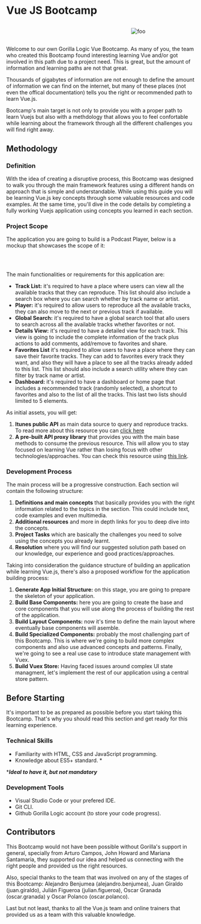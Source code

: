 # Vue JS Bootcamp

<style>
    #container-img{
        display: flex;
        align-items: center;
        justify-content: center;
        margin: 30px;
    }
</style>
<div id="container-img">
    <img :src="$withBase('/vue.png')" style="width: 150px"/>
    <img :src="$withBase('/plus.png')" style="width: 50px"/>
    <img :src="$withBase('/logoBlack.png')" alt="foo" />
</div>

Welcome to our own Gorilla Logic Vue Bootcamp. As many of you, the team who created this Bootcamp found interesting learning Vue and/or got involved in this path due to a project need. This is great, but the amount of information and learning paths are not that great.

Thousands of gigabytes of information are not enough to define the amount of information we can find on the internet, but many of these places (not even the offical documentation) tells you the right or recommended path to learn Vue.js.

Bootcamp's main target is not only to provide you with a proper path to learn Vuejs but also with a methdology that allows you to feel confortable while learning about the framework through all the different challenges you will find right away.

## Methodology

### Definition

With the idea of creating a disruptive process, this Bootcamp was designed to walk you through the main framework features using a different hands on approach that is simple and understandable. While using this guide you will be learning Vue.js key concepts through some valuable resources and code examples. At the same time, you'll dive in the code details by completing a fully working Vuejs application using concepts you learned in each section.

### Project Scope

The application you are going to build is a Podcast Player, below is a mockup that showcases the scope of it:

<div id="container-img">
    <img :src="$withBase('/wireframe.png')"/>
</div>

The main functionalities or requirements for this application are:

- **Track List:** it's required to have a place where users can view all the available tracks that they can reproduce. This list should also include a search box where you can search whether by track name or artist.
- **Player:** it's required to allow users to reproduce all the available tracks, they can also move to the next or previous track if available.
- **Global Search:** it's required to have a global search tool that allo users to search across all the available tracks whether favorites or not.
- **Details View:** it's required to have a detailed view for each track. This view is going to include the complete information of the track plus actions to add comments, add/remove to favorites and share.
- **Favorites List** it's required to allow users to have a place where they can save their favorite tracks. They can add to favorites every track they want, and also they will have a place to see all the tracks already added to this list. This list should also include a search utility where they can filter by track name or artist.
- **Dashboard:** it's required to have a dashboard or home page that includes a recommended track (randomly selected), a shortcut to favorites and also to the list of all the tracks. This last two lists should limited to 5 elements.

As initial assets, you will get:

1. **Itunes public API** as main data source to query and reproduce tracks. To read more about this resource you can [click here](https://affiliate.itunes.apple.com/resources/documentation/itunes-store-web-service-search-api/)
2. **A pre-built API proxy library** that provides you with the main base methods to consume the previous resource. This will allow you to stay focused on learning Vue rather than losing focus with other technologies/approaches. You can check this resource using [this link](https://affiliate.itunes.apple.com/resources/documentation/itunes-store-web-service-search-api/).

### Development Process

The main process will be a progressive construction. Each section wil contain the following structure:

1. **Definitions and main concepts** that basically provides you with the right information related to the topics in the section. This could include text, code examples and even multimedia.
2. **Additional resources** and more in depth links for you to deep dive into the concepts.
3. **Project Tasks** which are basically the challenges you need to solve using the concepts you already learnt.
4. **Resolution** where you will find our suggested solution path based on our knowledge, our experience and good practices/approaches.

Taking into consideration the guidance structure of building an application while learning Vue.js, there's also a proposed workflow for the application building process:

1. **Generate App Initial Structure:** on this stage, you are going to prepare the skeleton of your application.
2. **Build Base Components:** here you are going to create the base and core components that you will use along the process of building the rest of the application.
3. **Build Layout Components:** now it's time to define the main layout where eventually base components will asemble.
4. **Build Specialized Components:** probably the most challenging part of this Bootcamp. This is where we're going to build more complex components and also use advanced concepts and patterns. Finally, we're going to see a real use case to introduce state management with Vuex.
5. **Build Vuex Store:** Having faced issues around complex UI state managment, let's implement the rest of our application using a central store pattern.

## Before Starting

It's important to be as prepared as possible before you start taking this Bootcamp. That's why you should read this section and get ready for this learning experience.

### Technical Skills

- Familiarity with HTML, CSS and JavaScript programming.
- Knowledge about ES5+ standard. \*

\***_Ideal to have it, but not mandatory_**

### Development Tools

- Visual Studio Code or your prefered IDE.
- Git CLI.
- Github Gorilla Logic account (to store your code progress).

## Contributors

This Bootcamp would not have been possible without Gorilla's support in general, specially from Arturo Campos, John Howard and Mariana Santamaria, they supported our idea and helped us connecting with the right people and provided us the right resources.

Also, special thanks to the team that was involved on any of the stages of this Bootcamp: Alejandro Benjumea (alejandro.benjumea), Juan Giraldo (juan.giraldo), Julián Figueroa (julian.figueroa), Oscar Granada (oscar.granada) y Oscar Polanco (oscar.polanco).

Last but not least, thanks to all the Vue.js team and online trainers that provided us as a team with this valuable knowledge.
